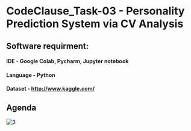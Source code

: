 # CodeClause_Task-03 - Personality Prediction System via CV Analysis

## Software requirment:
#### IDE - Google Colab, Pycharm, Jupyter notebook
#### Language - Python
#### Dataset - http://www.kaggle.com/

## Agenda
![3](https://user-images.githubusercontent.com/90950477/208236035-32eede52-b3f0-4f3a-9cf2-b0aca446bddf.png)
